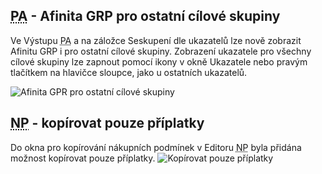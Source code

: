 ﻿---
categories: [fenix]
layout: fenix
---
## <abbr title="Postanalýza">PA</abbr> - Afinita GRP pro ostatní cílové skupiny
Ve Výstupu <abbr title="Postanalýza">PA</abbr> a na záložce Seskupení dle ukazatelů lze nově zobrazit Afinitu GRP i pro ostatní cílové skupiny. Zobrazení ukazatele pro všechny cílové skupiny lze zapnout pomocí ikony v okně Ukazatele nebo pravým tlačítkem na hlavičce sloupce, jako u ostatních ukazatelů.

![Afinita GPR pro ostatní cílové skupiny]({{site.url}}/data/affinitagrpostatnicilovky.png "Afinita GPR pro ostatní cílové skupiny")

## <abbr title="Nákupní podmínky">NP</abbr> - kopírovat pouze příplatky
Do okna pro kopírování nákupních podmínek v Editoru <abbr title="Nákupní podmínky">NP</abbr> byla přidána možnost kopírovat pouze příplatky.
![Kopírovat pouze příplatky]({{site.url}}/data/kopirovanipriplatku.png "Kopírovat pouze příplatky")


